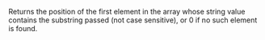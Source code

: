 Returns the position of the first element in the array whose string value contains the substring passed (not case sensitive), or 0 if no such element is found.
